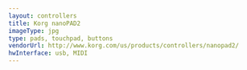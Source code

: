 ```yaml
---
layout: controllers
title: Korg nanoPAD2
imageType: jpg
type: pads, touchpad, buttons
vendorUrl: http://www.korg.com/us/products/controllers/nanopad2/
hwInterface: usb, MIDI
---
```




